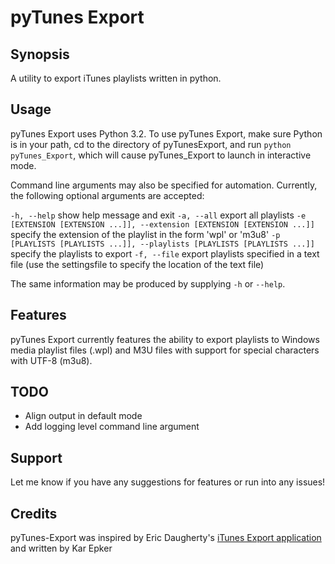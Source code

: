 # pyTunes Export

## Synopsis
A utility to export iTunes playlists written in python.

## Usage
pyTunes Export uses Python 3.2. To use pyTunes Export, make sure Python is in your path, cd to the directory of pyTunesExport, and run `python pyTunes_Export`, which will cause pyTunes_Export to launch in interactive mode.

Command line arguments may also be specified for automation. Currently, the following optional arguments are accepted:

`-h, --help`          show help message and exit
`-a, --all`           export all playlists
`-e [EXTENSION [EXTENSION ...]], --extension [EXTENSION [EXTENSION ...]]`
					specify the extension of the playlist in the form
					'wpl' or 'm3u8'
`-p [PLAYLISTS [PLAYLISTS ...]], --playlists [PLAYLISTS [PLAYLISTS ...]]`
					specify the playlists to export
`-f, --file`          export playlists specified in a text file (use the
					settingsfile to specify the location of the text file)
						
The same information may be produced by supplying `-h` or `--help`.

## Features
pyTunes Export currently features the ability to export playlists to Windows media playlist files (.wpl) and M3U files with support for special characters with UTF-8 (m3u8).

## TODO
* Align output in default mode
* Add logging level command line argument 

## Support
Let me know if you have any suggestions for features or run into any issues!

## Credits
pyTunes-Export was inspired by Eric Daugherty's [iTunes Export application](http://www.ericdaugherty.com/dev/itunesexport/) and written by Kar Epker